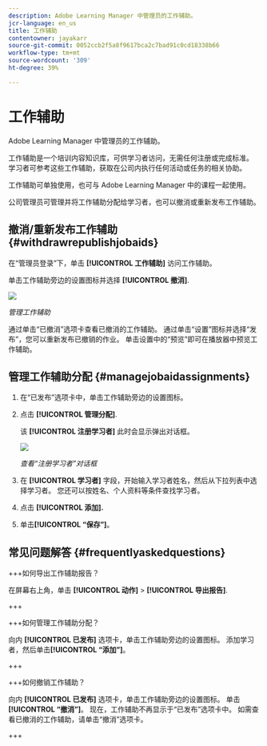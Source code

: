 ```yaml
---
description: Adobe Learning Manager 中管理员的工作辅助。
jcr-language: en_us
title: 工作辅助
contentowner: jayakarr
source-git-commit: 0052ccb2f5a8f9617bca2c7bad91c0cd18338b66
workflow-type: tm+mt
source-wordcount: '309'
ht-degree: 39%

---
```




# 工作辅助

Adobe Learning Manager 中管理员的工作辅助。

工作辅助是一个培训内容知识库，可供学习者访问，无需任何注册或完成标准。 学习者可参考这些工作辅助，获取在公司内执行任何活动或任务的相关协助。

工作辅助可单独使用，也可与 Adobe Learning Manager 中的课程一起使用。

公司管理员可管理并将工作辅助分配给学习者，也可以撤消或重新发布工作辅助。

## 撤消/重新发布工作辅助 {#withdrawrepublishjobaids}

在“管理员登录”下，单击 **[!UICONTROL 工作辅助]** 访问工作辅助。

单击工作辅助旁边的设置图标并选择 **[!UICONTROL 撤消]**.

![](assets/withdraw-job-aids-admin.png)

*管理工作辅助*

通过单击“已撤消”选项卡查看已撤消的工作辅助。 通过单击“设置”图标并选择“发布”，您可以重新发布已撤销的作业。 单击设置中的“预览”即可在播放器中预览工作辅助。

## 管理工作辅助分配 {#managejobaidassignments}

1. 在“已发布”选项卡中，单击工作辅助旁边的设置图标。


1. 点击 **[!UICONTROL 管理分配]**.

   该 **[!UICONTROL 注册学习者]** 此时会显示弹出对话框。

   ![](assets/enroll-learners-job-aids.png)

   *查看“注册学习者”对话框*

1. 在 **[!UICONTROL 学习者]** 字段，开始输入学习者姓名，然后从下拉列表中选择学习者。 您还可以按姓名、个人资料等条件查找学习者。
1. 点击 **[!UICONTROL 添加].**
1. 单击&#x200B;**[!UICONTROL “保存”]**。

## 常见问题解答 {#frequentlyaskedquestions}

+++如何导出工作辅助报告？

在屏幕右上角，单击 **[!UICONTROL 动作]** > **[!UICONTROL 导出报告]**.

+++

+++如何管理工作辅助分配？

向内 **[!UICONTROL 已发布]** 选项卡，单击工作辅助旁边的设置图标。 添加学习者，然后单击&#x200B;**[!UICONTROL “添加”]**。

+++

+++如何撤销工作辅助？

向内 **[!UICONTROL 已发布]** 选项卡，单击工作辅助旁边的设置图标。 单击&#x200B;**[!UICONTROL “撤消”]**。 现在，工作辅助不再显示于“已发布”选项卡中。 如需查看已撤消的工作辅助，请单击“撤消”选项卡。

+++
